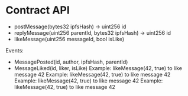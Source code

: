 # Contract API

- postMessage(bytes32 ipfsHash) -> uint256 id
- replyMessage(uint256 parentId, bytes32 ipfsHash) -> uint256 id
- likeMessage(uint256 messageId, bool isLike)

Events:
- MessagePosted(id, author, ipfsHash, parentId)
- MessageLiked(id, liker, isLike)
Example: likeMessage(42, true) to like message 42
Example: likeMessage(42, true) to like message 42
Example: likeMessage(42, true) to like message 42
Example: likeMessage(42, true) to like message 42
